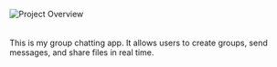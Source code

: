 ![Project Overview](https://github.com/user-attachments/assets/7216de47-894c-42d7-84ea-a9e555300f01)  
<br>  
This is my group chatting app. It allows users to create groups, send messages, and share files in real time.
